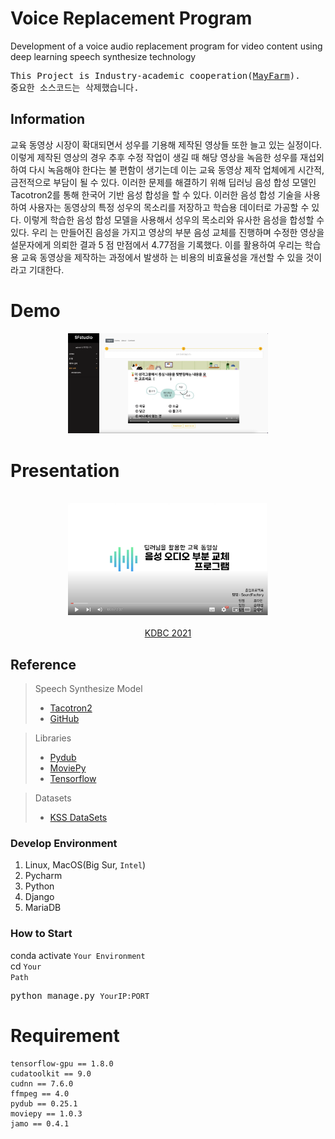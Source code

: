 # Voice Replacement Program
Development of a voice audio replacement program for video content using deep learning speech synthesize technology
<br>
<pre>
This Project is Industry-academic cooperation(<a href="http://www.mayfarm.co.kr/">MayFarm</a>).
중요한 소스코드는 삭제했습니다.
</pre>

## Information
교육 동영상 시장이 확대되면서 성우를 기용해 제작된 영상들 또한 늘고 있는 실정이다. 이렇게 제작된 영상의 경우 추후 수정 작업이 생길 때 해당 영상을 녹음한 성우를 재섭외하여 다시 녹음해야 한다는 불 편함이 생기는데 이는 교육 동영상 제작 업체에게 시간적, 금전적으로 부담이 될 수 있다. 이러한 문제를 해결하기 위해 딥러닝 음성 합성 모델인 Tacotron2를 통해 한국어 기반 음성 합성을 할 수 있다. 이러한 음성 합성 기술을 사용하여 사용자는 동영상의 특정 성우의 목소리를 저장하고 학습용 데이터로 가공할 수 있다. 이렇게 학습한 음성 합성 모델을 사용해서 성우의 목소리와 유사한 음성을 합성할 수 있다. 우리 는 만들어진 음성을 가지고 영상의 부분 음성 교체를 진행하며 수정한 영상을 설문자에게 의뢰한 결과 5 점 만점에서 4.77점을 기록했다. 이를 활용하여 우리는 학습용 교육 동영상을 제작하는 과정에서 발생하 는 비용의 비효율성을 개선할 수 있을 것이라고 기대한다.

# Demo
<p align="center">
    <a href="https://www.youtube.com/watch?v=j9sf0PhwcJY" target="_blank">
        <img src="./assets/image/main.png" alt="demo image" width='320px'>
    </a>
</p>

# Presentation
<p align="center">
    <br>
    <a href="https://youtu.be/BUBGVy67n48" target="_blank">
        <img src='./assets/image/pre.png' alt="presentation" width='320px'>
    </a>
    <br><br>
    <a href="https://dbsociety.kr/kdbc/kdbc2021/program.html" target="_blank">KDBC 2021</a>
</p>

## Reference
> Speech Synthesize Model
> - <a href="https://arxiv.org/abs/1712.05884" target="_blank">Tacotron2</a>
> - <a href="https://github.com/hccho2/Tacotron2-Wavenet-Korean-TTS" target="_black">GitHub</a>

> Libraries<br>
> - <a href="https://github.com/jiaaro/pydub" target="_blank">Pydub</a><br>
> - <a href="https://github.com/Zulko/moviepy" target="_blank">MoviePy</a>
> - <a href="https://www.tensorflow.org/" target="_blank">Tensorflow</a>

> Datasets<br>
> - <a href="https://www.kaggle.com/bryanpark/korean-single-speaker-speech-dataset" target="_blank">KSS DataSets</a>

### Develop Environment
1. Linux, MacOS(Big Sur, <code>Intel</code>)
2. Pycharm
3. Python
4. Django
5. MariaDB

### How to Start
conda activate <code>Your Environment</code><br>
cd <code>Your Path</code></br>
<pre>
python manage.py <code>YourIP:PORT</code>
</pre>

# Requirement
<pre>
<code>tensorflow-gpu == 1.8.0</code>
<code>cudatoolkit == 9.0</code>
<code>cudnn == 7.6.0</code>
<code>ffmpeg == 4.0</code>
<code>pydub == 0.25.1</code>
<code>moviepy == 1.0.3</code>
<code>jamo == 0.4.1</code>
</pre>
